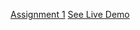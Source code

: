 [Assignment 1](Assignment%201)
[See Live Demo](https://pranaysanjule.github.io/GEOGO-INTERNSHIP-ASSIGNMENTS/)
